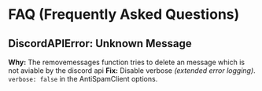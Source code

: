 # FAQ (Frequently Asked Questions)

## DiscordAPIError: Unknown Message

**Why:** The removemessages function tries to delete an message which is not aviable by the discord api
**Fix:** Disable verbose _(extended error logging)_. `verbose: false` in the AntiSpamClient options.
